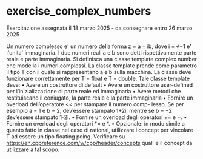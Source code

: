 # exercise_complex_numbers
Esercitazione assegnata il 18 marzo 2025 - da consegnare entro 26 marzo 2025

Un numero complesso e' un numero della forma z = a + ib, dove i = √−1
e' l'unita' immaginaria. I due numeri reali a e b sono detti rispettivamente
parte reale e parte immaginaria.
Si definisca una classe template complex number che modella i numeri
complessi. La classe template prende come parametro il tipo T con il quale si
rappresentano a e b sulla macchina. La classe deve funzionare correttamente
per T = float e T = double.
Tale classe template deve:
• Avere un costruttore di default
• Avere un costruttore user-defined per l’inizializzazione di parte reale
ed immaginaria
• Avere metodi che restituiscano il coniugato, la parte reale e la parte
immaginaria
• Fornire un overload dell’operatore << per stampare il numero comp-
lesso. Se per esempio a = 1 e b = 2, dev’essere stampato 1+2i, mentre
se b = −2 dev’essere stampato 1-2i.
• Fornire un overload degli operatori += e +.
• Fornire un overload degli operatori *= e *.
• Opzionale: in modo simile a quanto fatto in classe nel caso di rational,
utilizzare i concept per vincolare T ad essere un tipo floating poing.
Verificare su https://en.cppreference.com/w/cpp/header/concepts
qual’`e il concept da utilizzare a tal scopo.
